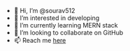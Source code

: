 - 👋 Hi, I’m @sourav512
- 👀 I’m interested in developing
- 🌱 I’m currently learning MERN stack
- 💞️ I’m looking to collaborate on GitHub
- 📫 Reach me <a href="https://www.linkedin.com/in/sourav-kumar-a49092194">here</a>

<!---
sourav512/sourav512 is a ✨ special ✨ repository because its `README.md` (this file) appears on your GitHub profile.
You can click the Preview link to take a look at your changes.
--->
